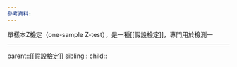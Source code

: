 ```yaml
---
參考資料:
---
```

單樣本Z檢定（one-sample Z-test），是一種[[假設檢定]]，專門用於檢測一
- - -
parent::[[假設檢定]]
sibling::
child::